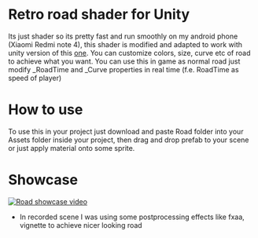 # Retro road shader for Unity
Its just shader so its pretty fast and run smoothly on my android phone (Xiaomi Redmi note 4), this shader is modified and adapted to work with unity version of this [one](https://www.shadertoy.com/view/XtlGW4).
You can customize colors, size, curve etc of road to achieve what you want. You can use this in game as normal road just modify _RoadTime and _Curve properties in real time (f.e. RoadTime as speed of player)

# How to use
To use this in your project just download and paste Road folder into your Assets folder inside your project, then drag and drop prefab to your scene or just apply material onto some sprite.

# Showcase

[![Road showcase video](http://img.youtube.com/vi/TtiMAFgrGPA/0.jpg)](https://www.youtube.com/watch?v=TtiMAFgrGPA)

- In recorded scene I was using some postprocessing effects like fxaa, vignette to achieve nicer looking road
 

